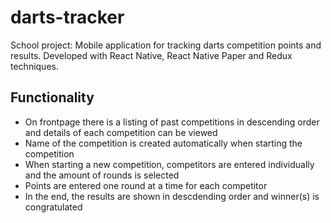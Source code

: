 # darts-tracker
School project: Mobile application for tracking darts competition points and results. 
Developed with React Native, React Native Paper and Redux techniques. 

## Functionality

* On frontpage there is a listing of past competitions in descending order and details of each competition can be viewed
* Name of the competition is created automatically when starting the competition
* When starting a new competition, competitors are entered individually and the amount of rounds is selected
* Points are entered one round at a time for each competitor
* In the end, the results are shown in descdending order and winner(s) is congratulated

